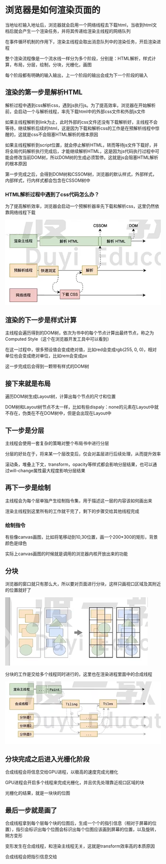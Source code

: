 # 浏览器是如何渲染页面的

当地址栏输入地址后，浏览器就会启用一个网络线程去下载html，当收到html文档后就会产生一个渲染任务，并将其传递给渲染主线程的网络队列

在事件循环机制的作用下，渲染主线程会取出消息队列中的渲染任务，开启渲染进程

整个渲染流程像是一个流水线一样分为多个阶段，分别是：HTML解析，样式计算，布局，分层，绘制，分块，光栅化，画图

每个阶段都有明确的输入输出，上一个阶段的输出会成为下一个阶段的输入

## 渲染的第一步是解析HTML

解析过程中遇到css解析css，遇到js执行js。为了提高效率，浏览器在开始解析前，会启动一个与解析线程，率先下载html中的外部css文件和外部js文件

如果主线程解析到link为止，此时外部的css文件还没有下载解析好，主线程不会等待，继续解析后续的html，这是因为下载和解析css的工作是在预解析线程中惊醒的，这就是css不会阻塞HTML解析的根本原因

如果主线程解析到script位置，就会停止解析HTML，转而等待js文件下载好，并将全局代码解析执行完成后，才能继续解析HTML，这是因为js代码执行过程中可能会修改当前DOM树，所以DOM树的生成必须暂停。这就是js会阻塞HTML解析的根本原因

第一步完成之后，会得到DOM树和CSSOM树，浏览器的默认样式，外部样式，内部样式，行内样式都会包含在CSSOM树中

### HTML解析过程中遇到了css代码怎么办？

为了提高解析效率，浏览器会启动一个预解析器率先下载和解析css，这里仍然依靠网络线程下载

![alt text](浏览器渲染原理-解析遇到css.png)

## 渲染的下一步是样式计算

主线程会遍历得到的DOM树，依次为书中的每个节点计算出最终节点，称之为Computed Style（这个在浏览器开发工具中可以看到）

在这一过程中，很多预设值会变成绝对值，比如red会变成rgb(255, 0, 0)，相对单位也会变成绝对单位，比如rem会变成px

这一步完成后会得到一颗带有样式的DOM树

## 接下来就是布局

遍历DOM树生成Layout树，计算出每个节点的尺寸和位置

DOM树和Layout树节点不太一样，比如有些dispaly：none的元素在Layout中就不存在，伪类在不在DOM树中，但是会出现在Layout中

## 下一步是分层

主线程会使用一套复杂的策略对整个布局书中进行分层

分层的好处在于，将来某一个层改变后，仅会对盖层进行后续处理，从而提升效率

滚动条，堆叠上下文，transform，opacity等样式都会影响分层结果，也可以通过will-change属性最大程度影响分层结果

## 再下一步是绘制

主线程会为每个层单独产生绘制指令集，用于描述这一层的内容该如何画出来

渲染主线程到这里所有的工作就干完了，剩下的步骤交给其他线程完成

### 绘制指令
有些像canvas画图，比如将笔移动到10,30位置，画一个200*300的矩形，背景颜色是绿色

实际上canvas画图的时候就是调用的浏览器内核开放出来的功能

## 分块

浏览器的窗口就只有那么大，所以要对页面进行分块，这样只画视口区域及其附近的位置就好了

![alt text](浏览器渲染原理-分块.png)

分块的工作是交给多个线程同时进行的，这里也在渲染进程里面中的合成线程

![alt text](浏览器渲染原理-合成线程.png)

## 分块完成之后进入光栅化阶段

合成线程会将信息交给GPU进程，以极高的速度完成光栅化

GPU进程会开启多个线程来完成光栅化，并且优先处理靠近视口区域的块

光栅化的结果，就是一块块的位图

## 最后一步就是画了

合成线程拿到每个层每个块的位图后，生成一个个的指引信息（相对于屏幕的位置），指引会标识出每个位图会标识出每个位图应该画到屏幕的位置，以及旋转，朔方变形

变形发生在合成线程，和渲染主线程无关，这就是transform效率高的本质原因

合成线程会把指引信息交给